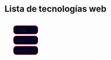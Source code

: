 <!DOCTYPE html>
<html>
<head>
	<meta charset="utf-8">
	<meta name="viewport" content="width=device-width, initial-scale=1">
	<title>Tecnologías Web</title>
    <style>
        .container{
            display:flex;
        }
        .item{
            border: 1px solid red;
            margin: 5px;
            padding: 5px;
            list-style: none;
            border-radius: 10px;
            background: rgb(2,0,36);
            background: linear-gradient(90deg, rgba(2,0,36))
        }
        </style>
</head>


<h1> Lista de tecnologías web </h1>
<div class="container">
   <ul>
       <li class="item">
          <a href="https://es.wikipedia.org/wiki/HTML">HTML</a>
        </li>
        <li class="item">
           <a href="https://es.wikipedia.org/wiki.CSS">CSS</a>
        </li>
        <li class="item">
            <a href="https://es.wikipedia.org/wiki/javascript">JavaScript</a>
        </li>
    </ul>
</div>

</body>

</html>
